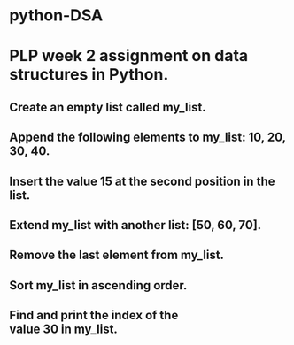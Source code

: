 # python-DSA
# PLP week 2 assignment on data structures in Python. 
## Create an empty list called my_list.
## Append the following elements to my_list: 10, 20, 30, 40.
## Insert the value 15 at the second position in the list.
## Extend my_list with another list: [50, 60, 70].
## Remove the last element from my_list.
## Sort my_list in ascending order.
## Find and print the index of the value 30 in my_list.
